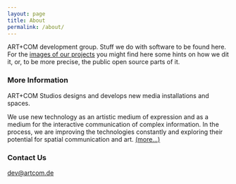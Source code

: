 ```yaml
---
layout: page
title: About
permalink: /about/
---
```


ART+COM development group. Stuff we do with software to be found here. For the [images of our projects](http://artcom.de/) you might find here some hints on how we dit it, or, to be more precise, the public open source parts of it.

### More Information

ART+COM Studios designs and develops new media installations and spaces.

We use new technology as an artistic medium of expression and as a medium for
the interactive communication of complex information. In the process, we are
improving the technologies constantly and exploring their potential for spatial
communication and art. [(more...)](http://artcom.de/en/about/)

### Contact Us

[dev@artcom.de](mailto:dev@artcom.de)
